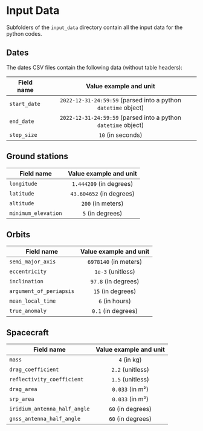 # Input Data

Subfolders of the `input_data` directory contain all the input data for the python codes.

## Dates

The dates CSV files contain the following data (without table headers):

| Field name   |                     Value example and unit                     |
|--------------|:--------------------------------------------------------------:|
| `start_date` | `2022-12-31-24:59:59` (parsed into a python `datetime` object) | 
| `end_date`   | `2022-12-31-24:59:59` (parsed into a python `datetime` object) |
| `step_size`  |                      `10`    (in seconds)                      |

## Ground stations

| Field name          |  Value example and unit  |
|---------------------|:------------------------:|
| `longitude`         | `1.444209` (in degrees)  | 
| `latitude`          | `43.604652` (in degrees) |
| `altitude`          |   `200`    (in meters)   |
| `minimum_elevation` |   `5`    (in degrees)    |


## Orbits

| Field name                    | Value example and unit |
|-------------------------------|:----------------------:|
| `semi_major_axis`             | `6978140` (in meters)  | 
| `eccentricity`                |   `1e-3` (unitless)    |
| `inclination`                 | `97.8`    (in degrees) |
| `argument_of_periapsis`       |  `15`    (in degrees)  |
| `mean_local_time`             | `6`    (in hours)      |
| `true_anomaly`                | `0.1`    (in degrees)  |

## Spacecraft

| Field name                      | Value example and unit |
|---------------------------------|:----------------------:|
| `mass`                          |      `4` (in kg)       | 
| `drag_coefficient`              |    `2.2` (unitless)    |
| `reflectivity_coefficient`      |  `1.5`    (unitless)   |
| `drag_area`                     |   `0.033`    (in m²)   |
| `srp_area`                      |   `0.033`    (in m²)   |
| `iridium_antenna_half_angle`    |   `60` (in degrees)    |
| `gnss_antenna_half_angle`       |   `60` (in degrees)    |

